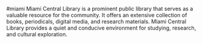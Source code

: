 #miami
Miami Central Library is a prominent public library that serves as a valuable resource for the community. It offers an extensive collection of books, periodicals, digital media, and research materials. Miami Central Library provides a quiet and conducive environment for studying, research, and cultural exploration.